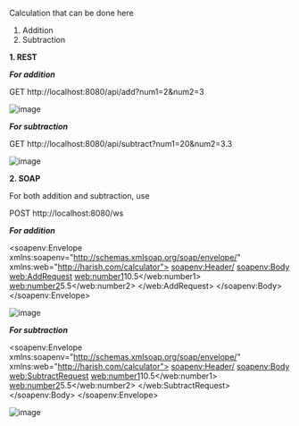 Calculation that can be done here

1. Addition
2. Subtraction


**1. REST**

***For addition***

GET http://localhost:8080/api/add?num1=2&num2=3

![image](https://github.com/user-attachments/assets/e8a65cb5-ea96-4771-8fc5-5f05992ed42f)


***For subtraction***

GET http://localhost:8080/api/subtract?num1=20&num2=3.3

![image](https://github.com/user-attachments/assets/4046b7d9-142e-4778-88de-46f785ee71bf)




**2. SOAP**

For both addition and subtraction, use

POST http://localhost:8080/ws

***For addition***

<soapenv:Envelope xmlns:soapenv="http://schemas.xmlsoap.org/soap/envelope/"
                  xmlns:web="http://harish.com/calculator">
   <soapenv:Header/>
   <soapenv:Body>
      <web:AddRequest>
         <web:number1>10.5</web:number1>
         <web:number2>5.5</web:number2>
      </web:AddRequest>
   </soapenv:Body>
</soapenv:Envelope>


![image](https://github.com/user-attachments/assets/2018fbdb-bcfc-4e66-ab9e-b082e0fb91ce)

***For subtraction***

<soapenv:Envelope xmlns:soapenv="http://schemas.xmlsoap.org/soap/envelope/"
                  xmlns:web="http://harish.com/calculator">
   <soapenv:Header/>
   <soapenv:Body>
      <web:SubtractRequest>
         <web:number1>10.5</web:number1>
         <web:number2>5.5</web:number2>
      </web:SubtractRequest>
   </soapenv:Body>
</soapenv:Envelope>

![image](https://github.com/user-attachments/assets/26366761-7e51-4a05-98a6-6bd67338672d)
